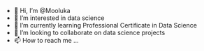 - 👋 Hi, I’m @Mooluka
- 👀 I’m interested in data science
- 🌱 I’m currently learning Professional Certificate in Data Science
- 💞️ I’m looking to collaborate on data science projects
- 📫 How to reach me ...

<!---
Mooluka/Mooluka is a ✨ special ✨ repository because its `README.md` (this file) appears on your GitHub profile.
You can click the Preview link to take a look at your changes.
--->
